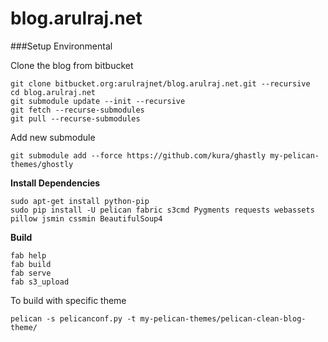blog.arulraj.net
================

###Setup Environmental

Clone the blog from bitbucket

```
git clone bitbucket.org:arulrajnet/blog.arulraj.net.git --recursive
cd blog.arulraj.net
git submodule update --init --recursive
git fetch --recurse-submodules
git pull --recurse-submodules
```

Add new submodule

```
git submodule add --force https://github.com/kura/ghastly my-pelican-themes/ghostly
```

__Install Dependencies__

```
sudo apt-get install python-pip
sudo pip install -U pelican fabric s3cmd Pygments requests webassets pillow jsmin cssmin BeautifulSoup4 
```

__Build__

```
fab help
fab build
fab serve
fab s3_upload
```

To build with specific theme

```
pelican -s pelicanconf.py -t my-pelican-themes/pelican-clean-blog-theme/
```
